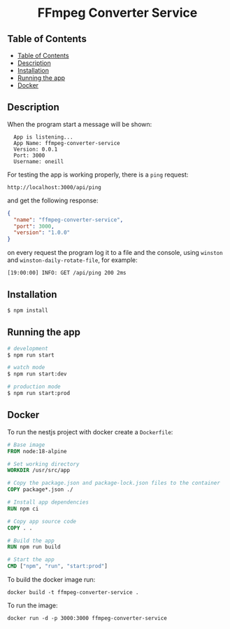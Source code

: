 <h1 align="center">FFmpeg Converter Service</h1>

## Table of Contents

- [Table of Contents](#table-of-contents)
- [Description](#description)
- [Installation](#installation)
- [Running the app](#running-the-app)
- [Docker](#docker)

## Description

When the program start a message will be shown:

```
  App is listening...
  App Name: ffmpeg-converter-service
  Version: 0.0.1
  Port: 3000
  Username: oneill
```

For testing the app is working properly, there is a `ping` request:

```
http://localhost:3000/api/ping
```

and get the following response:

```json
{
  "name": "ffmpeg-converter-service",
  "port": 3000,
  "version": "1.0.0"
}
```

on every request the program log it to a file and the console, using `winston` and `winston-daily-rotate-file`, for example:

```
[19:00:00] INFO: GET /api/ping 200 2ms
```

## Installation

```bash
$ npm install
```

## Running the app

```bash
# development
$ npm run start

# watch mode
$ npm run start:dev

# production mode
$ npm run start:prod
```

## Docker

To run the nestjs project with docker create a `Dockerfile`:

```Dockerfile
# Base image
FROM node:18-alpine

# Set working directory
WORKDIR /usr/src/app

# Copy the package.json and package-lock.json files to the container
COPY package*.json ./

# Install app dependencies
RUN npm ci

# Copy app source code
COPY . .

# Build the app
RUN npm run build

# Start the app
CMD ["npm", "run", "start:prod"]
```

To build the docker image run:

```
docker build -t ffmpeg-converter-service .
```

To run the image:

```
docker run -d -p 3000:3000 ffmpeg-converter-service
```
